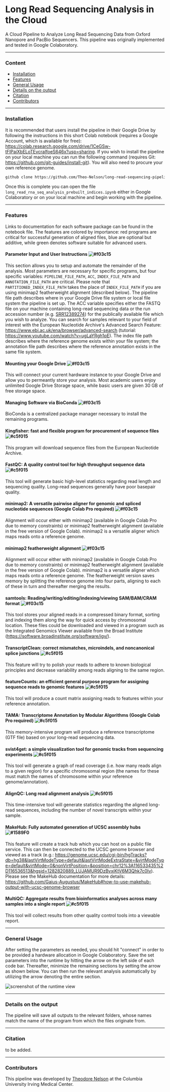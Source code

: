 # Long Read Sequencing Analysis in the Cloud  

A Cloud Pipeline to Analyze Long Read Sequencing Data from Oxford Nanopore and PacBio Sequencers. This pipeline was originally implemented and tested in Google Colaboratory.

---

### Content

  - [Installation](#installation)
  - [Features](#features)
  - [General Usage](#general-usage)
  - [Details on the output](#details-on-the-output)
  - [Citation](#citation)
  - [Contributors](#contributors)

---

### Installation

It is recommended that users install the pipeline in their Google Drive by following the instructions in this short Colab notebook (requires a Google Account, which is available for free): https://colab.research.google.com/drive/1CeGSw-tFIPaiXbELoTEvcraIfoeS646x?usp=sharing. If you wish to install the pipeline on your local machine you can run the following command (requires Git: https://github.com/git-guides/install-git). You will also need to procure your own reference genome. 
```bash
github clone https://github.com/Theo-Nelson/long-read-sequencing-pipeline
```
Once this is complete you can open the file ```long_read_rna_seq_analysis_prebuilt_indices.ipynb``` either in Google Colaboratory or on your local machine and begin working with the pipeline.

---

### Features

Links to documentation for each software package can be found in the notebook file. The features are colored by importance: red programs are critical for successful generation of aligned files, blue are optional but additive, while green denotes software suitable for advanced users. 

#### Parameter Input and User Instructions ![#f03c15](https://via.placeholder.com/15/f03c15/000000?text=+)
This section allows you to setup and automate the remainder of the analysis. Most parameters are necessary for specific programs, but four specific variables: ```PIPELINE_FILE_PATH```, ```ACC```, ```INDEX_FILE_PATH``` and ```ANNOTATION_FILE_PATH``` are critical. Please note that ```PARTITIONED_INDEX_FILE_PATH``` takes the place of ```INDEX_FILE_PATH``` if you are using minimap2 featherweight alignment (described below). The pipeline file path describes where in your Google Drive file system or local file system the pipeline is set up. The ACC variable specifies either the FASTQ file on your machine containing long-read sequencing data or the run accession number (e.g. [SRR12389274](https://www.ebi.ac.uk/ena/browser/view/SRR12389274)) for the publically available file which you wish to analyze. You can search for samples relevant to your field of interest with the European Nucleotide Archive's Advanced Search Feature: https://www.ebi.ac.uk/ena/browser/advanced-search (tutorial: https://www.youtube.com/watch?v=ugLaYRgh1pE). The index file path describes where the reference genome exists within your file system; the annotation file path describes where the reference annotation exists in the same file system. 

#### Mounting your Google Drive ![#f03c15](https://via.placeholder.com/15/f03c15/000000?text=+)
This will connect your current hardware instance to your Google Drive and allow you to permeantly store your analysis. Most academic users enjoy unlimited Google Drive Storage space, while basic users are given 30 GB of free storage space.

#### Managing Software via BioConda ![#f03c15](https://via.placeholder.com/15/f03c15/000000?text=+)
BioConda is a centralized package manager necessary to install the remaining programs. 

#### Kingfisher: fast and flexible program for procurement of sequence files ![#c5f015](https://via.placeholder.com/15/c5f015/000000?text=+)
This program will download sequence files from the European Nucleotide Archive. 

#### FastQC: A quality control tool for high throughput sequence data ![#c5f015](https://via.placeholder.com/15/c5f015/000000?text=+)
This tool will generate basic high-level statistics regarding read length and sequencing quality. Long-read sequences generally have poor basepair quality. 

#### minimap2: A versatile pairwise aligner for genomic and spliced nucleotide sequences (Google Colab Pro required) ![#f03c15](https://via.placeholder.com/15/f03c15/000000?text=+)
Alignment will occur either with minimap2 (available in Google Colab Pro due to memory constraints) or minimap2 featherweight alignment (available in the free version of Google Colab). minimap2 is a versatile aligner which maps reads onto a reference genome. 

#### minimap2 featherweight alignment ![#f03c15](https://via.placeholder.com/15/f03c15/000000?text=+)
Alignment will occur either with minimap2 (available in Google Colab Pro due to memory constraints) or minimap2 featherweight alignment (available in the free version of Google Colab). minimap2 is a versatile aligner which maps reads onto a reference genome. The featherweight version saves memory by splitting the reference genome into four parts, aligning to each of these in turn and thereafter merging the results. 

#### samtools: Reading/writing/editing/indexing/viewing SAM/BAM/CRAM format ![#f03c15](https://via.placeholder.com/15/f03c15/000000?text=+)
This tool stores your aligned reads in a compressed binary format, sorting and indexing them along the way for quick access by chromosomal location. These files could be downloaded and viewed in a program such as the Integrated Genomics Viewer available from the Broad Institute (https://software.broadinstitute.org/software/igv/). 

#### TranscriptClean: correct mismatches, microindels, and noncanonical splice junctions ![#c5f015](https://via.placeholder.com/15/c5f015/000000?text=+)
This feature will try to polish your reads to adhere to known biological principles and decrease variability among reads aligning to the same region.  

#### featureCounts: an efficient general purpose program for assigning sequence reads to genomic features ![#c5f015](https://via.placeholder.com/15/c5f015/000000?text=+)
This tool will produce a count matrix assigning reads to features within your reference annotation. 

#### TAMA: Transcriptome Annotation by Modular Algorithms (Google Colab Pro required) ![#c5f015](https://via.placeholder.com/15/c5f015/000000?text=+)
This memory-intensive program will produce a reference transcriptome (GTF file) based on your long-read sequencing data. 

#### svist4get: a simple visualization tool for genomic tracks from sequencing experiments ![#c5f015](https://via.placeholder.com/15/c5f015/000000?text=+)
This tool will generate a graph of read coverage (i.e. how many reads align to a given region) for a specific chromosomal region (the names for these must match the names of chromosome within your reference genome/annotation). 

#### AlignQC: Long read alignment analysis ![#c5f015](https://via.placeholder.com/15/c5f015/000000?text=+)
This time-intensive tool will generate statistics regarding the aligned long-read sequences, including the number of novel transcripts within your sample.  

#### MakeHub: Fully automated generation of UCSC assembly hubs ![#1589F0](https://via.placeholder.com/15/1589F0/000000?text=+)
This feature will create a track hub which you can host on a public file service. This can then be connected to the UCSC genome browser and viewed as a track (e.g.: https://genome.ucsc.edu/cgi-bin/hgTracks?db=hg38&lastVirtModeType=default&lastVirtModeExtraState=&virtModeType=default&virtMode=0&nonVirtPosition=&position=chr12%3A116533435%2D116536513&hgsid=1282820889_LUJAMUR9DzBvxiKtV6M3Qhk7c0Iv). Please see the MakeHub documentation for more details: https://github.com/Gaius-Augustus/MakeHub#how-to-use-makehub-output-with-ucsc-genome-browser

#### MultiQC: Aggregate results from bioinformatics analyses across many samples into a single report ![#c5f015](https://via.placeholder.com/15/c5f015/000000?text=+)
This tool will collect results from other quality control tools into a viewable report.

---

### General Usage 

After setting the parameters as needed, you should hit "connect" in order to be provided a hardware allocation in Google Colaboratory. Save the set parameters into the runtime by hitting the arrow on the left side of each code bar. Thereafter, minimize the remaining sections by setting the arrow as shown below. You can then run the relevant analysis automatically by utilizing the arrow denoting the entire section. 

![screenshot of the runtime view](https://u.cubeupload.com/MakeTheBrainHappy/ScreenShot20220214at.png)

---

### Details on the output 

The pipeline will save all outputs to the relevant folders, whose names match the name of the program from which the files originate from. 

---

### Citation

to be added.

---

### Contributors

This pipeline was developed by [Theodore Nelson](https://github.com/Theo-Nelson) at the Columbia University Irving Medical Center. 
